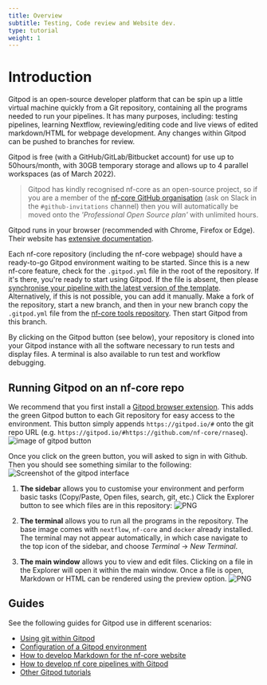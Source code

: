 ```yaml
---
title: Overview
subtitle: Testing, Code review and Website dev.
type: tutorial
weight: 1
---
```


# Introduction

Gitpod is an open-source developer platform that can be spin up a little virtual machine quickly from a Git repository, containing all the programs needed to run your pipelines.
It has many purposes, including: testing pipelines, learning Nextflow, reviewing/editing code and live views of edited markdown/HTML for webpage development.
Any changes within Gitpod can be pushed to branches for review.

Gitpod is free (with a GitHub/GitLab/Bitbucket account) for use up to 50hours/month, with 30GB temporary storage and allows up to 4 parallel workspaces (as of March 2022).

> Gitpod has kindly recognised nf-core as an open-source project, so if you are a member of the [nf-core GitHub organisation](https://github.com/nf-core/) (ask on Slack in the `#github-invitations` channel) then you will automatically be moved onto the _'Professional Open Source plan'_ with unlimited hours.

Gitpod runs in your browser (recommended with Chrome, Firefox or Edge). Their website has [extensive documentation](https://www.gitpod.io/docs).

Each nf-core repository (including the nf-core webpage) should have a ready-to-go Gitpod environment waiting to be started. Since this is a new nf-core feature, check for the `.gitpod.yml` file in the root of the repository.
If it's there, you're ready to start using Gitpod.
If the file is absent, then please [synchronise your pipeline with the latest version of the template](https://nf-co.re/docs/contributing/sync).
Alternatively, if this is not possible, you can add it manually.
Make a fork of the repository, start a new branch, and then in your new branch copy the `.gitpod.yml` file from the [nf-core tools repository](https://github.com/nf-core/tools/blob/master/nf_core/pipeline-template/.gitpod.yml). Then start Gitpod from this branch.

By clicking on the Gitpod button (see below), your repository is cloned into your Gitpod instance with all the software necessary to run tests and display files. A terminal is also available to run test and workflow debugging.

## Running Gitpod on an nf-core repo

We recommend that you first install a [Gitpod browser extension](https://www.gitpod.io/docs/browser-extension).
This adds the green Gitpod button to each Git repository for easy access to the environment.
This button simply appends `https://gitpod.io/#` onto the git repo URL (e.g. `https://gitpod.io/#https://github.com/nf-core/rnaseq`).
![image of gitpod button](/images/contributing/gitpod/gitpodbutton.png)

Once you click on the green button, you will asked to sign in with Github.
Then you should see something similar to the following:
![Screenshot of the gitpod interface](/images/contributing/gitpod/nf-core-gitpod.png)

1. **The sidebar** allows you to customise your environment and perform basic tasks (Copy/Paste, Open files, search, git, etc.)
   Click the Explorer button to see which files are in this repository:
   ![PNG](/images/contributing/gitpod/explorer.png)

2. **The terminal** allows you to run all the programs in the repository.
   The base image comes with `nextflow`, `nf-core` and `docker` already installed.
   The terminal may not appear automatically, in which case navigate to the top icon of the sidebar, and choose _Terminal_ → _New Terminal_.

3. **The main window** allows you to view and edit files.
   Clicking on a file in the Explorer will open it within the main window.
   Once a file is open, Markdown or HTML can be rendered using the preview option.
   ![PNG](/images/contributing/gitpod/preview.png)

## Guides

See the following guides for Gitpod use in different scenarios:

- [Using git within Gitpod](gitpod/git_in_gitpod.md)
- [Configuration of a Gitpod environment](gitpod/config.md)
- [How to develop Markdown for the nf-core website](gitpod/webdev.md)
- [How to develop nf core pipelines with Gitpod](gitpod/nf_core_repo.md)
- [Other Gitpod tutorials](gitpod/other_tutorials.md)

